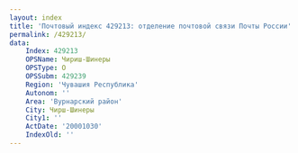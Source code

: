 ```yaml
---
layout: index
title: 'Почтовый индекс 429213: отделение почтовой связи Почты России'
permalink: /429213/
data:
    Index: 429213
    OPSName: Чириш-Шинеры
    OPSType: О
    OPSSubm: 429239
    Region: 'Чувашия Республика'
    Autonom: ''
    Area: 'Вурнарский район'
    City: Чирш-Шинеры
    City1: ''
    ActDate: '20001030'
    IndexOld: ''
---
```

